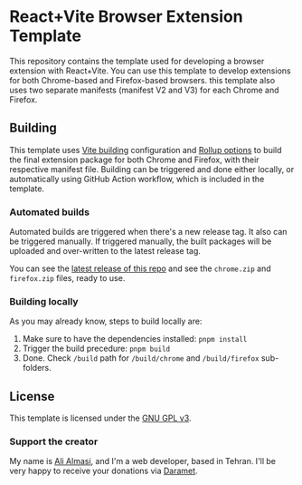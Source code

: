 # React+Vite Browser Extension Template

This repository contains the template used for developing a browser extension with React+Vite. You can use this template to develop extensions for both Chrome-based and Firefox-based browsers. this template also uses two separate manifests (manifest V2 and V3) for each Chrome and Firefox.

## Building

This template uses [Vite building](https://vite.dev/guide/build) configuration and [Rollup options](https://rollupjs.org/configuration-options/) to build the final extension package for both Chrome and Firefox, with their respective manifest file. Building can be triggered and done either locally, or automatically using GitHub Action workflow, which is included in the template.

### Automated builds

Automated builds are triggered when there's a new release tag. It also can be triggered manually. If triggered manually, the built packages will be uploaded and over-written to the latest release tag.

You can see the [latest release of this repo](https://github.com/AliAlmasi/react-vite-extension-template/releases/latest) and see the `chrome.zip` and `firefox.zip` files, ready to use.

### Building locally

As you may already know, steps to build locally are:

1. Make sure to have the dependencies installed: `pnpm install`
2. Trigger the build precedure: `pnpm build`
3. Done. Check `/build` path for `/build/chrome` and `/build/firefox` sub-folders.

## License

This template is licensed under the [GNU GPL v3](https://www.gnu.org/licenses/gpl-3.0.en.html).

### Support the creator

My name is [Ali Almasi](https://alialmasi.ir), and I'm a web developer, based in Tehran. I'll be very happy to receive your donations via [Daramet](https://daramet.com/alialmasi).
